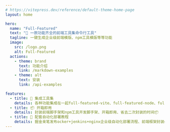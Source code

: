 ```yaml
---
# https://vitepress.dev/reference/default-theme-home-page
layout: home

hero:
  name: "Full-Featured"
  text: "🔧 一款功能齐全的前端工具集命令行工具"
  tagline: 一键生成企业级前端模版、npm工具模版等等功能
  image:
    src: /logo.png
    alt: Full-Featured
  actions:
    - theme: brand
      text: 功能介绍
      link: /markdown-examples
    - theme: alt
      text: 安装
      link: /api-examples

features:
  - title: 🔧 集成工具集
    details: 各种功能集成在一起full-featured-vite、full-featured-node、full-featured-dependencies等等
  - title: 📦 开箱即用
    details: 封装前端脚手架和npm工具开发脚手架、开箱即用、省去二次封装的时间📦
  - title: 👷 配套自动化部署教程
    details: 掘金亲笔发布ocker+jenkins+nginx企业级自动化部署流程、前端框架封装gitAction工作流
---
```

